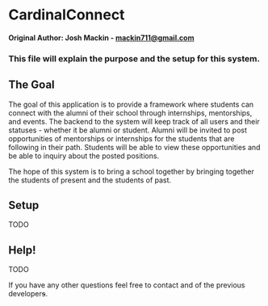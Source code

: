 # CardinalConnect
#### Original Author: Josh Mackin - mackin711@gmail.com

### This file will explain the purpose and the setup for this system.

## The Goal

The goal of this application is to provide a framework where students can connect with the alumni of their school through
internships, mentorships, and events. The backend to the system will keep track of all users and their statuses - whether
it be alumni or student. Alumni will be invited to post opportunities of mentorships or internships for the students that
are following in their path. Students will be able to view these opportunities and be able to inquiry about the posted
positions.

The hope of this system is to bring a school together by bringing together the students of present and the students of past.

## Setup

TODO

## Help!

TODO


If you have any other questions feel free to contact and of the previous developer~~s~~.
